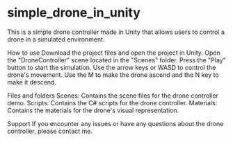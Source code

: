 # simple_drone_in_unity

This is a simple drone controller made in Unity that allows users to control a drone in a simulated environment.

How to use
Download the project files and open the project in Unity.
Open the "DroneController" scene located in the "Scenes" folder.
Press the "Play" button to start the simulation.
Use the arrow keys or WASD to control the drone's movement.
Use the M to make the drone ascend and the N key to make it descend.

Files and folders
Scenes: Contains the scene files for the drone controller demo.
Scripts: Contains the C# scripts for the drone controller.
Materials: Contains the materials for the drone's visual representation.

Support
If you encounter any issues or have any questions about the drone controller, please contact me.





